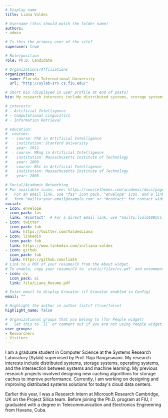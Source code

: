 ```yaml
---
# Display name
title: Liana Valdes

# Username (this should match the folder name)
authors:
- admin

# Is this the primary user of the site?
superuser: true

# Role/position
role: Ph.D. Candidate

# Organizations/Affiliations
organizations:
- name: Florida International University
  url: "http://sylab-srv.cs.fiu.edu/"

# Short bio (displayed in user profile at end of posts)
bio: My research interests include distributed systems, storage systems and operating systems.

# interests:
# - Artificial Intelligence
# - Computational Linguistics
# - Information Retrieval

# education:
#  courses:
#  - course: PhD in Artificial Intelligence
#    institution: Stanford University
#    year: 2012
#  - course: MEng in Artificial Intelligence
#    institution: Massachusetts Institute of Technology
#    year: 2009
#  - course: BSc in Artificial Intelligence
#    institution: Massachusetts Institute of Technology
#    year: 2008

# Social/Academic Networking
# For available icons, see: https://sourcethemes.com/academic/docs/page-builder/#icons
#   For an email link, use "fas" icon pack, "envelope" icon, and a link in the
#   form "mailto:your-email@example.com" or "#contact" for contact widget.
social:
- icon: envelope
  icon_pack: fas
  link: '#contact'  # For a direct email link, use "mailto:lvald108@cs.fiu.edu".
- icon: twitter
  icon_pack: fab
  link: https://twitter.com/ValdesLiana
- icon: linkedin
  icon_pack: fab
  link: https://www.linkedin.com/in/liana-valdes
- icon: github
  icon_pack: fab
  link: https://github.com/lia54
# Link to a PDF of your resume/CV from the About widget.
# To enable, copy your resume/CV to `static/files/cv.pdf` and uncomment the lines below.
- icon: cv
  icon_pack: ai
  link: file/Liana_Resume.pdf

# Enter email to display Gravatar (if Gravatar enabled in Config)
email: ""

# Highlight the author in author lists? (true/false)
highlight_name: false

# Organizational groups that you belong to (for People widget)
#   Set this to `[]` or comment out if you are not using People widget.
user_groups:
- Researchers
- Visitors
---
```


I am a graduate student in Computer Science at the Systems Research Laboratory (Sylab) supervised by Prof. Raju Rangaswami. My research interests include distributed systems, storage systems, operating systems, and the intersection between systems and machine learning. My previous research projects involved designing new caching algorithms for storage caches to improve performance. Currently, I am working on designing and improving distributed systems solutions for today's cloud data centers.

Earlier this year, I was a Research Intern at Microsoft Research Cambridge, UK on the Project Silica team. Before joining the Ph.D. program at FIU, I graduated with a degree in Telecommunication and Electronics Engineering from Havana, Cuba.

